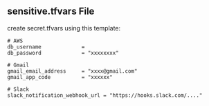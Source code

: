 ## sensitive.tfvars File
create secret.tfvars using this template:
```
# AWS
db_username             =
db_password             = "xxxxxxxx"

# Gmail
gmail_email_address     = "xxxx@gmail.com"
gmail_app_code          = "xxxxxx"

# Slack
slack_notification_webhook_url = "https://hooks.slack.com/...."